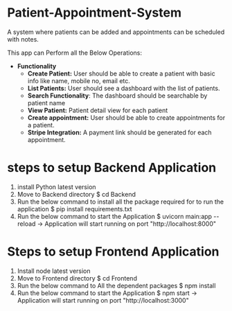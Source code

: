 # Patient-Appointment-System
A system where patients can be added and appointments can be scheduled with notes.

This app can Perform all the Below Operations:
- **Functionality**
    - **Create Patient:** User should be able to create a patient with basic info like name, mobile no, email etc.
    - **List Patients:** User should see a dashboard with the list of patients.
    - **Search Functionality**: The dashboard should be searchable by patient name
    - **View Patient:** Patient detail view for each patient
    - **Create appointment:**  User should be able to create appointments for a patient.
    - **Stripe Integration:** A payment link should be generated for each appointment.

# steps to setup Backend Application
1) install Python latest version
2) Move to Backend directory
  $ cd Backend
3) Run the below command to install all the package required for to run the application
  $ pip install requirements.txt
4) Run the below command to start the Application
  $ uvicorn main:app --reload
-> Application will start running on port "http://localhost:8000"

# Steps to setup Frontend Application
1) Install node latest version
2) Move to Frontend directory
   $ cd Frontend
3) Run the below command to All the dependent packages
   $ npm install
4) Run the below command to start the Application
   $ npm start
  -> Application will start running on port "http://localhost:3000"
